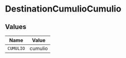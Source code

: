 # DestinationCumulioCumulio


## Values

| Name      | Value     |
| --------- | --------- |
| `CUMULIO` | cumulio   |